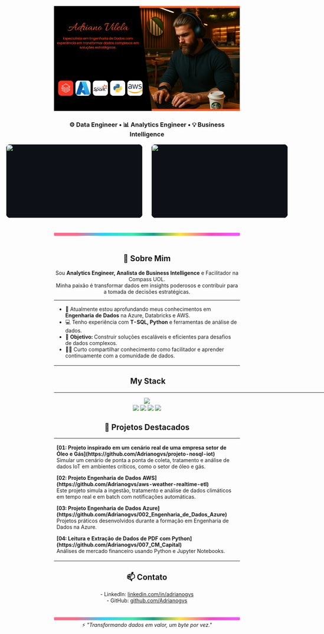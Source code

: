<div align="center">
  <img width="1000px" src="./.github/assets/banner.png"/>
</div>

<h3 align="center">
⚙️ Data Engineer • 📊 Analytics Engineer • 💡 Business Intelligence
</h3>


<div style="display: flex; justify-content: center; align-items: center; gap: 24px;">
  <img src="https://github-readme-stats.vercel.app/api?username=Adrianogvs&show_icons=true&count_private=true&title_color=80F7D4&icon_color=9d00ff&text_color=c9d1d9&bg_color=0d1117&border_color=fff0"
       style="width: 370px; height: 200px; object-fit: contain; background: #0d1117; border-radius: 12px;"/>
  <img src="https://github-readme-stats.vercel.app/api/top-langs/?username=Adrianogvs&layout=compact&title_color=80F7D4&text_color=fff&bg_color=0d1117&border_color=fff0"
       style="width: 370px; height: 200px; object-fit: contain; background: #0d1117; border-radius: 12px;"/>
</div>
<br>
<br>


<div align="center">
  <img width="1000px" height="8px" src="./.github/assets/lineBar.png"/>
</div>

<div><br />
<div align="center">

  <h2>🚀 Sobre Mim</h2>
  <p>
    Sou <b>Analytics Engineer, Analista de Business Intelligence</b> e Facilitador na Compass UOL.<br>
    Minha paixão é transformar dados em insights poderosos e contribuir para a tomada de decisões estratégicas.
  </p>

  <table width="1000px">
    <tr>
      <td align="left">
        <ul>
          <li>🌱 Atualmente estou aprofundando meus conhecimentos em <b>Engenharia de Dados</b> na Azure, Databricks e AWS.</li>
          <li>💻 Tenho experiência com <b>T-SQL, Python</b> e ferramentas de análise de dados.</li>
          <li>🎯 <b>Objetivo:</b> Construir soluções escaláveis e eficientes para desafios de dados complexos.</li>
          <li>👨‍💻 Curto compartilhar conhecimento como facilitador e aprender continuamente com a comunidade de dados.</li>
        </ul>
      </td>
    </tr>
  </table>

  <h2>&nbsp;My Stack</h2>
  <hr width="1000px"/>
  <img width="800px" src="https://skillicons.dev/icons?i=azure,aws,gcp,python,postgres,docker,kubernetes,terraform,linux,github,git,vscode&theme=dark" />
  <br>
  <img src="https://img.shields.io/badge/Databricks-EF3A2A?style=for-the-badge&logo=databricks&logoColor=white">
  <img src="https://img.shields.io/badge/Apache%20Airflow-017CEE?style=for-the-badge&logo=apacheairflow&logoColor=white">
  <img src="https://img.shields.io/badge/Power%20BI-F2C811?style=for-the-badge&logo=powerbi&logoColor=black">
  <img src="https://img.shields.io/badge/DBeaver-372923?style=for-the-badge&logo=data&logoColor=white">

  <h2>📂 Projetos Destacados</h2>

  <table width="1000px">
    <tr><td align="left">
      <p>
        <b>[01: Projeto inspirado em um cenário real de uma empresa setor de Óleo e Gás](https://github.com/Adrianogvs/projeto-nosql-iot)</b><br>
        Simular um cenário de ponta a ponta de coleta, tratamento e análise de dados IoT em ambientes críticos, como o setor de óleo e gás.
      </p>
      <p>
        <b>[02: Projeto Engenharia de Dados AWS](https://github.com/Adrianogvs/aws-weather-realtime-etl)</b><br>
        Este projeto simula a ingestão, tratamento e análise de dados climáticos em tempo real e em batch com notificações automáticas.
      </p>
      <p>
        <b>[03: Projeto Engenharia de Dados Azure](https://github.com/Adrianogvs/002_Engenharia_de_Dados_Azure)</b><br>
        Projetos práticos desenvolvidos durante a formação em Engenharia de Dados na Azure.
      </p>
      <p>
        <b>[04: Leitura e Extração de Dados de PDF com Python](https://github.com/Adrianogvs/007_CM_Capital)</b><br>
        Análises de mercado financeiro usando Python e Jupyter Notebooks.
      </p>
    </td></tr>
  </table>

  <h2>📫 Contato</h2>
  <p>
    - LinkedIn: <a href="https://www.linkedin.com/in/adrianogvs">linkedin.com/in/adrianogvs</a><br>
    - GitHub: <a href="https://github.com/Adrianogvs">github.com/Adrianogvs</a>
  </p>
  <br>
  <img width="1000px" height="8px" src="./.github/assets/lineBar.png"/>
  <br>
  ⚡ <i>"Transformando dados em valor, um byte por vez."</i>

</div>
